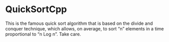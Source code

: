 # QuickSortCpp
This is the famous quick sort algorithm that is based on the divide and conquer technique, which allows, on average, to sort “n” elements in a time proportional to “n Log n”. Take care.
